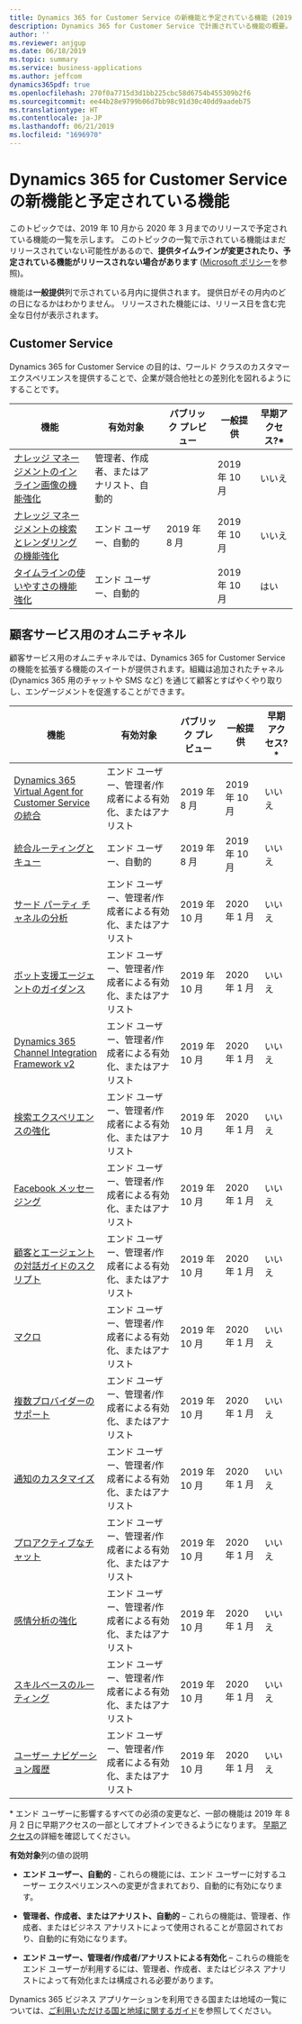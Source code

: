 ```yaml
---
title: Dynamics 365 for Customer Service の新機能と予定されている機能 (2019 年リリース ウェーブ 2)
description: Dynamics 365 for Customer Service で計画されている機能の概要。
author: ''
ms.reviewer: anjgup
ms.date: 06/18/2019
ms.topic: summary
ms.service: business-applications
ms.author: jeffcom
dynamics365pdf: true
ms.openlocfilehash: 270f0a7715d3d1bb225cbc58d6754b455309b2f6
ms.sourcegitcommit: ee44b28e9799b06d7bb98c91d30c40dd9aadeb75
ms.translationtype: HT
ms.contentlocale: ja-JP
ms.lasthandoff: 06/21/2019
ms.locfileid: "1696970"
---
```

# <a name="whats-new-and-planned-for-dynamics-365-for-customer-service"></a>Dynamics 365 for Customer Service の新機能と予定されている機能

このトピックでは、2019 年 10 月から 2020 年 3 月までのリリースで予定されている機能の一覧を示します。 このトピックの一覧で示されている機能はまだリリースされていない可能性があるので、**提供タイムラインが変更されたり、予定されている機能がリリースされない場合があります** ([Microsoft ポリシー](https://go.microsoft.com/fwlink/p/?linkid=2007332)を参照)。

機能は**一般提供**列で示されている月内に提供されます。 提供日がその月内のどの日になるかはわかりません。 リリースされた機能には、リリース日を含む完全な日付が表示されます。 



## <a name="customer-service"></a>Customer Service

Dynamics 365 for Customer Service の目的は、ワールド クラスのカスタマー エクスペリエンスを提供することで、企業が競合他社との差別化を図れるようにすることです。

 | 機能    | 有効対象    |  パブリック プレビュー | 一般提供 |早期アクセス?* |
 | ---------- | ---------- | ---------- |---------- | --------------- |
| [ナレッジ マネージメントのインライン画像の機能強化](knowledge-management-inline-image-enhancement.md) | 管理者、作成者、またはアナリスト、自動的  |     | 2019 年 10 月| いいえ |
 | [ナレッジ マネージメントの検索とレンダリングの機能強化](knowledge-management-enhancements.md) | エンド ユーザー、自動的  |  2019 年 8 月   | 2019 年 10 月| いいえ |
 | [タイムラインの使いやすさの機能強化](timeline-usability-enhancements.md) | エンド ユーザー、自動的  |     | 2019 年 10 月| はい |


## <a name="omnichannel-for-customer-service"></a>顧客サービス用のオムニチャネル

顧客サービス用のオムニチャネルでは、Dynamics 365 for Customer Service の機能を拡張する機能のスイートが提供されます。組織は追加されたチャネル (Dynamics 365 用のチャットや SMS など) を通じて顧客とすばやくやり取りし、エンゲージメントを促進することができます。

 | 機能    | 有効対象    |  パブリック プレビュー | 一般提供 |早期アクセス?* |
 | ---------- | ---------- | ---------- |---------- | --------------- |
 | [Dynamics 365 Virtual Agent for Customer Service の統合](integration-dynamics-365-virtual-agent-customer-service.md) | エンド ユーザー、管理者/作成者による有効化、またはアナリスト  |  2019 年 8 月   | 2019 年 10 月| いいえ |
 | [統合ルーティングとキュー](unified-routing-queues.md) | エンド ユーザー、自動的  |  2019 年 8 月   | 2019 年 10 月| いいえ |
 | [サード パーティ チャネルの分析](analytics-3rd-party-channels.md) | エンド ユーザー、管理者/作成者による有効化、またはアナリスト  |  2019 年 10 月   | 2020 年 1 月| いいえ |
 | [ボット支援エージェントのガイダンス](bot-assisted-agent-guidance.md) | エンド ユーザー、管理者/作成者による有効化、またはアナリスト  |  2019 年 10 月   | 2020 年 1 月| いいえ |
 | [Dynamics 365 Channel Integration Framework v2](channel-integration-framework-v2.md) | エンド ユーザー、管理者/作成者による有効化、またはアナリスト  |  2019 年 10 月   | 2020 年 1 月| いいえ |
 | [検索エクスペリエンスの強化](enhanced-search-experience.md) | エンド ユーザー、管理者/作成者による有効化、またはアナリスト  |  2019 年 10 月   | 2020 年 1 月| いいえ |
 | [Facebook メッセージング](facebook-messaging.md) | エンド ユーザー、管理者/作成者による有効化、またはアナリスト  |  2019 年 10 月   | 2020 年 1 月| いいえ |
 | [顧客とエージェントの対話ガイドのスクリプト](guide-customer-interactions-agent-scripts.md) | エンド ユーザー、管理者/作成者による有効化、またはアナリスト  |  2019 年 10 月   | 2020 年 1 月| いいえ |
 | [マクロ](macros.md) | エンド ユーザー、管理者/作成者による有効化、またはアナリスト  |  2019 年 10 月   | 2020 年 1 月| いいえ |
 | [複数プロバイダーのサポート](multiple-provider-support.md) | エンド ユーザー、管理者/作成者による有効化、またはアナリスト  |  2019 年 10 月   | 2020 年 1 月| いいえ |
 | [通知のカスタマイズ](notification-customization.md) | エンド ユーザー、管理者/作成者による有効化、またはアナリスト  |  2019 年 10 月   | 2020 年 1 月| いいえ |
 | [プロアクティブなチャット](proactive-chat.md) | エンド ユーザー、管理者/作成者による有効化、またはアナリスト  |  2019 年 10 月   | 2020 年 1 月| いいえ |
 | [感情分析の強化](sentiment-analysis-enhancement.md) | エンド ユーザー、管理者/作成者による有効化、またはアナリスト  |  2019 年 10 月   | 2020 年 1 月| いいえ |
 | [スキルベースのルーティング](skill-based-routing.md) | エンド ユーザー、管理者/作成者による有効化、またはアナリスト  |  2019 年 10 月   | 2020 年 1 月| いいえ |
 | [ユーザー ナビゲーション履歴](user-navigation-history.md) | エンド ユーザー、管理者/作成者による有効化、またはアナリスト  |  2019 年 10 月   | 2020 年 1 月| いいえ |

\* エンド ユーザーに影響するすべての必須の変更など、一部の機能は 2019 年 8 月 2 日に早期アクセスの一部としてオプトインできるようになります。 [早期アクセス](https://aka.ms/EarlyAccessFeatures)の詳細を確認してください。

**有効対象**列の値の説明

- **エンド ユーザー、自動的** - これらの機能には、エンド ユーザーに対するユーザー エクスペリエンスへの変更が含まれており、自動的に有効になります。

- **管理者、作成者、またはアナリスト、自動的** – これらの機能は、管理者、作成者、またはビジネス アナリストによって使用されることが意図されており、自動的に有効になります。

- **エンド ユーザー、管理者/作成者/アナリストによる有効化** – これらの機能をエンド ユーザーが利用するには、管理者、作成者、またはビジネス アナリストによって有効化または構成される必要があります。

Dynamics 365 ビジネス アプリケーションを利用できる国または地域の一覧については、[ご利用いただける国と地域に関するガイド](https://aka.ms/dynamics_365_international_availability_deck)を参照してください。
